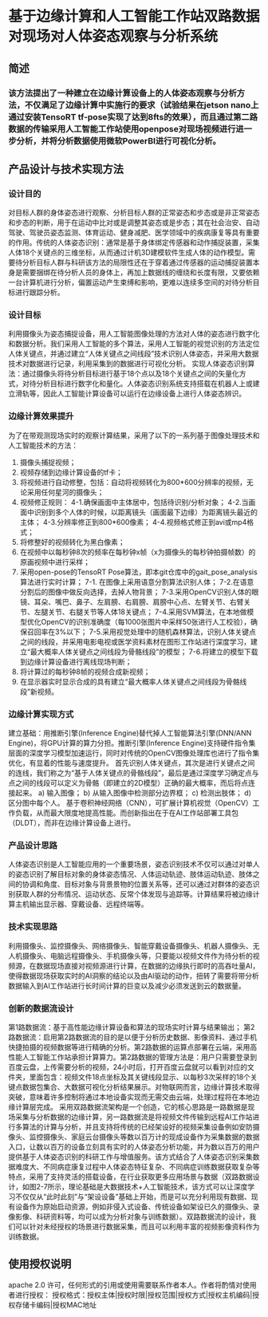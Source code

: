 # 基于边缘计算和人工智能工作站双路数据对现场对人体姿态观察与分析系统
## 简述
### 该方法提出了一种建立在边缘计算设备上的人体姿态观察与分析方法，不仅满足了边缘计算中实施行的要求（试验结果在jetson nano上通过安装TensoRT tf-pose实现了达到8fts的效果），而且通过第二路数据的传输采用人工智能工作站使用openpose对现场视频进行进一步分析，并将分析数据使用微软PowerBI进行可视化分析。

## 产品设计与技术实现方法
### 设计目的
对目标人群的身体姿态进行观察、分析目标人群的正常姿态和步态或是非正常姿态和步态的判断，用于在运动中比对或是调整其姿态或是步态；其在社会治安、自动驾驶、驾驶员姿态监测、体育运动、健身减肥、医学领域中的疾病康复等具有重要的作用。传统的人体姿态识别：通常是基于身体绑定传感器和动作捕捉装置，采集人体18个关键点的三维坐标，从而通过计机3D建模软件生成人体的动作模型。需要待分析目标人群与科研该方法的局限性还在于穿着通过传感器的运动捕捉装置本身是需要捆绑在待分析人员的身体上，再加上数据线的缠绕和长度有限，又要依赖一台计算机进行分析，偏置运动产生束缚和影响，更难以连续多空间的对待分析目标进行跟踪分析。

### 设计目标
利用摄像头为姿态捕捉设备，用人工智能图像处理的方法对人体的姿态进行数字化和数据分析。我们采用人工智能的多个算法，采用人工智能的视觉识别的方法定位人体关键点，并通过建立“人体关键点之间线段”技术识别人体姿态，并采用大数据技术对数据进行记录，利用采集到的数据进行可视化分析。 实现人体姿态识别算法：通过摄像头将待分析目标进行基于18个点以及18个关键点之间的矢量化方式，对待分析目标进行数字化和量化。人体姿态识别系统支持搭载在机器人上或建立滑轨等，因此人工智能计算设备可以运行在边缘设备上进行人体姿态辨识。

### 边缘计算效果提升
为了在带观测现场实时的观察计算结果，采用了以下的一系列基于图像处理技术和人工智能技术的方法：

1. 摄像头捕捉视频；
2. 视频存储到边缘计算设备的tf卡；
3. 将视频进行自动修整，包括：自动将视频转化为800*600分辨率的视频，无论采用任何星河的摄像头；
4. 视频修正规则：
4-1.确保画面中主体居中，包括待识别/分析对象； 
4-2.当画面中识别到多个人体的时候，以距离镜头（画面最下边缘）为距离镜头最近的主体； 
4-3.分辨率修正到800*600像素； 
4-4.视频格式修正到avi或mp4格式；
5. 将修整好的视频转化为黑白像素；
6. 在视频中以每秒钟8次的频率在每秒钟x帧（x为摄像头的每秒钟拍摄帧数）的原画视频中进行采样；
7. 采用open-pose的TensoRT Pose算法，即本git仓库中的gait_pose_analysis算法进行实时计算； 
7-1. 在图像上采用语意分割算法识别人体； 
7-2.在语意分割后的图像中做反向选择，去掉人物背景； 
7-3.采用OpenCV识别人体的眼镜、耳朵、嘴巴、鼻子、左肩膀、右肩膀、肩膀中心点、左臂关节、右臂关节、左腿关节、右腿关节等人体18关键点； 
7-4.采用SVM算法，在本地做模型优化OpenCV的识别准确度（每1000张图片中采样50张进行人工校验），确保召回率在3%以下； 
7-5.采用视觉处理中的随机森林算法，识别人体关键点之间的线段，并采用电影电视或医学资料素材在图形工作站进行深度学习，建立“最大概率人体关键点之间线段为骨骼线段”的模型； 
7-6.将建立的模型下载到边缘计算设备进行离线现场判断；
8. 将计算过的每秒钟8帧的视频合成新视频；
9. 在显示器实时显示合成的具有建立“最大概率人体关键点之间线段为骨骼线段”新视频。

### 边缘计算实现方式
建立基础：用推断引擎(Inference Engine)替代掉人工智能算法引擎(DNN/ANN Engine)，将GPU计算的算力分担。推断引擎(Inference Engine)支持硬件指令集层面的深度学习模型加速运行，同时对传统的OpenCV图像处理库也进行了指令集优化，有显着的性能与速度提升。
首先识别人体关键点，其次是进行关键点之间的连线，我们称之为“基于人体关键点的骨骼线段”，最后是通过深度学习确定点与点之间的线段可以定义为骨骼（即建立的2D模型）正确的最大概率，而后将点连接起来。
a) 输入图像；
b) 从输入图像中检测部分边界框；
c) 检测出肢体；
d) 区分图中每个人。
基于卷积神经网络（CNN），可扩展计算机视觉（OpenCV）工作负载，从而最大限度地提高性能。而创新指出在于在AI工作站部署工具包（DLDT），而非在边缘计算设备上进行。


### 产品设计思路
人体姿态识别是人工智能应用的一个重要场景，姿态识别技术不仅可以通过对单人的姿态识别了解目标对象的身体姿态情况、人体运动轨迹、肢体运动轨迹、肢体之间的协调和角度、目标对象与背景景物的位置关系等，还可以通过对群体的姿态识别获取人群的分布情况、运动状态、反常个体发现与追踪等。计算结果将被边缘计算主机输出显示器、穿戴设备、远程终端等。

### 技术实现思路
利用摄像头、监控摄像头、网络摄像头、智能穿戴设备摄像头、机器人摄像头、无人机摄像头、电脑远程摄像头、手机摄像头等，只要能以视频文件作为待分析的视频源，在数据现场直接对视频源进行计算，在数据的边缘执行即时的高吞吐量AI，使得数据现场获取实时的AI洞察的结论以及由AI驱动的动作，扭转了需要将带分析数据输入到AI工作站进行长时间计算的巨变以及减少必须发送到云的数据量。

### 创新的数据流设计
第1路数据流：基于高性能边缘计算设备和算法的现场实时计算与结果输出； 第2路数据流：启用第2路数据流的目的是以便于分析历史数据、影像资料、通过手机快捷拍摄的视频数据等进行精确的分析。第2路数据的运算点部署在云端，采用高性能人工智能工作站承担计算算力。第2路数据的管理方法是：用户只需要登录到百度云盘，上传需要分析的视频，24小时后，打开百度云盘就可以看到对应的文件夹，里面包含：视频文件18点坐标及其关键线段显示、以每秒3次采样的18个关键点数据包集合、大数据可视化分析结果展示。对物联网而言，边缘计算技术取得突破，意味着许多控制将通过本地设备实现而无需交由云端，处理过程将在本地边缘计算层完成。
采用双路数据流架构是一个创造，它的核心思路是一路数据是现场采集与分析数据的边缘计算，另一路数据流是将视频文件传输到远程AI工作站进行多算法的计算与分析，并且支持将传统的已经架设好的视频采集设备例如安防摄像头、监控摄像头、家庭云台摄像头等数以百万计的现成设备作为采集数据的数据入口，让数以百万的设备立刻具有实时的人体姿态分析功能，并为数以百万的用户提供基于人体姿态识别的科研工作与增值服务。该方式结合了人体姿态识别采集数据难度大、不同病症康复过程中人体姿态特征复杂、不同病症训练数据获取复杂等特点，采用了支持灵活的搭载设备，在行业获取更多应用场景与数据（双路数据设计，如图2-7所示，理论基础是大数据技术+人工智能技术，该方式可以让深度学习不仅仅从“此时此刻”与“架设设备”基础上开始，而是可以充分利用现有数据、现有设备作为原始启动资源，例如非侵入式设备、传统设备如架设已久的摄像头、录像影像、科研资料等，均可以成为分析对象与训练数据）。双路数据流的设计，我们可以针对未经授权的场景进行数据采集，而且可以利用丰富的视频影像资料作为训练数据。
## 使用授权说明
apache 2.0 许可，任何形式的引用或使用需要联系作者本人。作者将酌情对使用者进行授权：
授权格式：授权主体|授权时限|授权范围|授权方式|授权主机编码|授权存储卡编码|授权MAC地址
